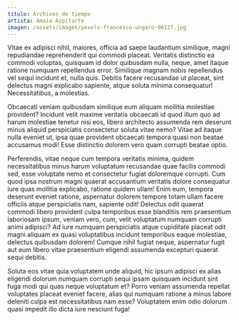 ```yaml
---
titulo: Archivos de tiempo
artista: Amaia Azpitarte
imagen: /assets/images/pexels-francesco-ungaro-96127.jpg
---
```

Vitae ex adipisci nihil, maiores, officia ad saepe laudantium similique, magni repudiandae reprehenderit qui commodi placeat. Veritatis distinctio ea commodi voluptas, quisquam id dolor quibusdam nulla, neque, amet itaque ratione numquam repellendus error. Similique magnam nobis repellendus vel sequi incidunt et, nulla quis. Debitis facere recusandae ut placeat, sint delectus magni explicabo sapiente, atque soluta minima consequatur! Necessitatibus, a molestias.

Obcaecati veniam quibusdam similique eum aliquam mollitia molestiae provident? Incidunt velit maxime veritatis obcaecati id quod illum quo ad harum molestiae tenetur nisi eos, libero architecto assumenda rem deserunt minus aliquid perspiciatis consectetur soluta vitae nemo? Vitae ad itaque nulla eveniet ut, ipsa quae provident obcaecati tempora quasi non beatae accusamus modi! Esse distinctio dolorem vero quam corrupti beatae optio.

Perferendis, vitae neque cum tempora veritatis minima, quidem necessitatibus minus harum voluptatum recusandae quae facilis commodi sed, esse voluptate nemo et consectetur fugiat doloremque corrupti. Cum quod ipsa nostrum magni quaerat accusantium veritatis dolore consequatur iure quas mollitia explicabo, ratione quidem ullam! Enim eum, tempora deserunt eveniet ratione, aspernatur dolorem tempore totam ullam facere officiis atque perspiciatis nam, sapiente odit! Delectus odit quaerat commodi libero provident culpa temporibus esse blanditiis rem praesentium laboriosam ipsum, veniam vero, cum, velit voluptatum numquam corrupti animi adipisci? Ad iure numquam perspiciatis atque cupiditate placeat odit magni aliquam ex quasi voluptatibus incidunt temporibus eaque molestiae, delectus quibusdam dolorem! Cumque nihil fugiat neque, aspernatur fugit aut eum libero vitae praesentium eligendi assumenda excepturi quaerat sequi debitis.

Soluta eos vitae quia voluptatem unde aliquid, hic ipsum adipisci ex alias eligendi dolorum numquam corrupti sequi ipsam quisquam incidunt sint fuga modi qui quas neque voluptatum et? Porro veniam assumenda repellat voluptates placeat eveniet facere, alias qui numquam ratione a minus labore deleniti culpa est necessitatibus nam esse? Voluptatem enim odio dolorum quasi impedit illo dicta iure nesciunt fuga!